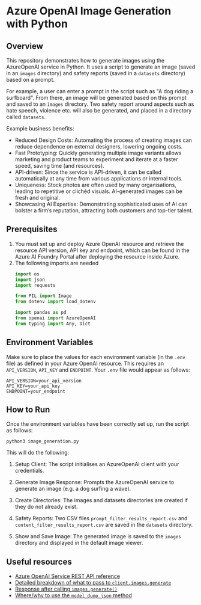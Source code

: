 # Azure OpenAI Image Generation with Python

## Overview
This repository demonstrates how to generate images using the AzureOpenAI service in Python. It uses a script to generate an image (saved in an `images` directory) and safety reports (saved in a `datasets` directory) based on a prompt.

For example, a user can enter a prompt in the script such as "A dog riding a surfboard". From there, an image will be generated based on this prompt and saved to an `images` directory. Two safety report around aspects such as hate speech, violence etc. will also be generated, and placed in a directory called `datasets`.

Example business benefits:
* Reduced Design Costs: Automating the process of creating images can reduce dependence on external designers, lowering ongoing costs.
* Fast Prototyping: Quickly generating multiple image variants allows marketing and product teams to experiment and iterate at a faster speed, saving time (and resources).
* API-driven: Since the service is API-driven, it can be called automatically at any time from various applications or internal tools.
* Uniqueness: Stock photos are often used by many organisations, leading to repetitive or clichéd visuals. AI-generated images can be fresh and original.
* Showcasing AI Expertise: Demonstrating sophisticated uses of AI can bolster a firm’s reputation, attracting both customers and top-tier talent.

## Prerequisites
1. You must set up and deploy Azure OpenAI resource and retrieve the resource API version, API key and endpoint, which can be found in the Azure AI Foundry Portal after deploying the resource inside Azure.
2. The following imports are needed
   ```python
   import os
   import json
   import requests
   
   from PIL import Image
   from dotenv import load_dotenv
   
   import pandas as pd
   from openai import AzureOpenAI
   from typing import Any, Dict
   ```

## Environment Variables
Make sure to place the values for each environment variable (in the `.env` file) as defined in your Azure OpenAI resource. This requires an `API_VERSION`, `API_KEY` and `ENDPOINT`. Your `.env` file would appear as follows:

```
API_VERSION=your_api_version
API_KEY=your_api_key
ENDPOINT=your_endpoint
```

## How to Run
Once the environment variables have been correctly set up, run the script as follows:

```
python3 image_generation.py
```

This will do the following:

1. Setup Client: The script initialises an AzureOpenAI client with your credentials.

2. Generate Image Response: Prompts the AzureOpenAI service to generate an image (e.g. a dog surfing a wave).

3. Create Directories: The images and datasets directories are created if they do not already exist.

4. Safety Reports: Two CSV files `prompt_filter_results_report.csv` and `content_filter_results_report.csv` are saved in the `datasets` directory.

5. Show and Save Image: The generated image is saved to the `images` directory and displayed in the default image viewer.

## Useful resources
* [Azure OpenAI Service REST API reference](https://learn.microsoft.com/en-us/azure/ai-services/openai/reference)
* [Detailed breakdown of what to pass to `client.images.generate`](https://learn.microsoft.com/en-us/azure/ai-services/openai/reference#request-body-5)
* [Response after calling `images.generate()`](https://learn.microsoft.com/en-us/azure/ai-services/openai/supported-languages?tabs=dotnet-secure%2Csecure%2Cpython-secure%2Cresponse&pivots=programming-language-python#imagesgenerate)
* [Where/why to use the `model_dump_json` method](https://docs.pydantic.dev/2.10/concepts/serialization/#modelmodel_dump_json)
